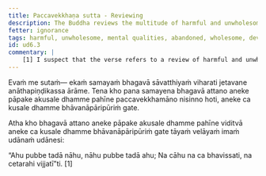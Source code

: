 ```yaml
---
title: Paccavekkhaṇa sutta - Reviewing
description: The Buddha reviews the multitude of harmful and unwholesome mental qualities he has abandoned, and the multitude of wholesome mental qualities he has developed to completion.
fetter: ignorance
tags: harmful, unwholesome, mental qualities, abandoned, wholesome, developed, completion, ud, ud6
id: ud6.3
commentary: |
    [1] I suspect that the verse refers to a review of harmful and unwholesome mental qualities done one at a time. This process is to show that an awakened being carefully examines and verifies things as they have come to be instead of assuming or jumping to conclusions.
---
```


Evaṁ me sutaṁ— ekaṁ samayaṁ bhagavā sāvatthiyaṁ viharati jetavane anāthapiṇḍikassa ārāme. Tena kho pana samayena bhagavā attano aneke pāpake akusale dhamme pahīne paccavekkhamāno nisinno hoti, aneke ca kusale dhamme bhāvanāpāripūriṁ gate.

Atha kho bhagavā attano aneke pāpake akusale dhamme pahīne viditvā aneke ca kusale dhamme bhāvanāpāripūriṁ gate tāyaṁ velāyaṁ imaṁ udānaṁ udānesi:

“Ahu pubbe tadā nāhu,
nāhu pubbe tadā ahu;
Na cāhu na ca bhavissati,
na cetarahi vijjatī”ti. [1]
